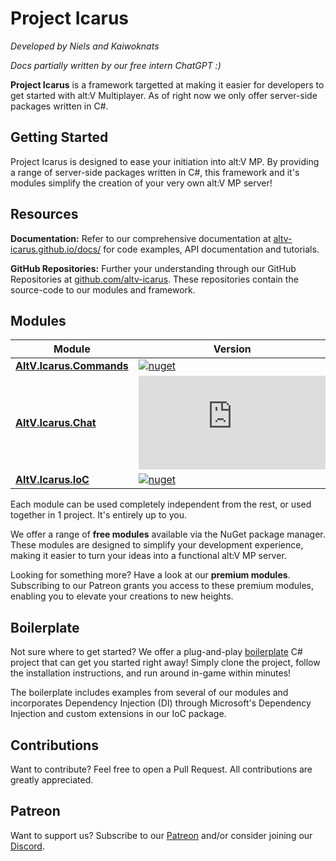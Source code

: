 # Project Icarus

*Developed by Niels and Kaiwoknats*

*Docs partially written by our free intern ChatGPT :)*

**Project Icarus** is a framework targetted at making it easier for developers to get started with alt:V Multiplayer. As of right now we only offer server-side packages written in C#. 

## Getting Started

Project Icarus is designed to ease your initiation into alt:V MP. By providing a range of server-side packages written in C#, this framework and it's modules simplify the creation of your very own alt:V MP server!

## Resources

**Documentation:** Refer to our comprehensive documentation at [altv-icarus.github.io/docs/](https://altv-icarus.github.io/docs/) for code examples, API documentation and tutorials.

**GitHub Repositories:** Further your understanding through our GitHub Repositories at [github.com/altv-icarus](https://github.com/altv-icarus). These repositories contain the source-code to our modules and framework.

## Modules

| Module  | Version |
| ------------- | ------------- |
| [**AltV.Icarus.Commands**](https://github.com/altv-icarus/Commands)  | [![nuget](https://img.shields.io/nuget/v/AltV.Icarus.Commands?style=for-the-badge)](https://www.nuget.org/packages/AltV.Icarus.Commands/) |
| [**AltV.Icarus.Chat**](https://github.com/altv-icarus/Chat)  | [![nuget](https://img.shields.io/nuget/v/AltV.Icarus.Chat?style=for-the-badge)](https://www.nuget.org/packages/AltV.Icarus.Chat/) |
| [**AltV.Icarus.IoC**](https://github.com/altv-icarus/IoC)  | [![nuget](https://img.shields.io/nuget/v/AltV.Icarus.IoC?style=for-the-badge)](https://www.nuget.org/packages/AltV.Icarus.IoC/) |

Each module can be used completely independent from the rest, or used together in 1 project. It's entirely up to you.

We offer a range of **free modules** available via the NuGet package manager. These modules are designed to simplify your development experience, making it easier to turn your ideas into a functional alt:V MP server.

Looking for something more? Have a look at our **premium modules**. Subscribing to our Patreon grants you access to these premium modules, enabling you to elevate your creations to new heights.

## Boilerplate

Not sure where to get started? We offer a plug-and-play [boilerplate](https://github.com/altv-icarus/Boilerplate) C# project that can get you started right away!
Simply clone the project, follow the installation instructions, and run around in-game within minutes!

The boilerplate includes examples from several of our modules and incorporates Dependency Injection (DI) through Microsoft's Dependency Injection and custom extensions in our IoC package.

## Contributions

Want to contribute? Feel free to open a Pull Request. All contributions are greatly appreciated.

## Patreon

Want to support us? Subscribe to our [Patreon](https://www.patreon.com/AltvIcarus) and/or consider joining our [Discord](https://discord.gg/PaePVHYZSJ).